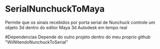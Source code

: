 # SerialNunchuckToMaya
Permite que os sinais recebidos por porta serial de Nunchuck controle um objeto 3d dentro do editor Maya 3d Autodesk em tempo real

#Dependencias
Depende do outro projeto dentro do meu proprio github "WiiNitendoNunchuckToSerial" 
